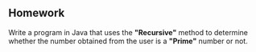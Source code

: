 ## Homework

Write a program in Java that uses the **"Recursive"** method to determine whether the number obtained from the user is a **"Prime"** number or not.